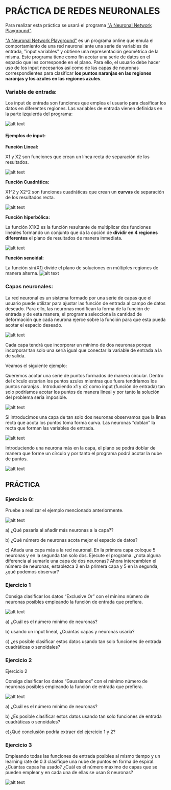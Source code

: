 # PRÁCTICA DE REDES NEURONALES

Para realizar esta práctica se usará el programa ["A Neuronal Network Playground"](http://playground.tensorflow.org/). 

["A Neuronal Network Playground"](http://playground.tensorflow.org/) es un programa online que emula el comportamiento de una red neuronal ante una serie de variables de entrada, "input variables" y obtiene una representación geométrica de la misma. Este programa tiene como fin acotar una serie de datos en el espacio que les corresponde en el plano. Para ello, el usuario debe hacer uso de los input necesarios así como de las capas de neuronas correspondientes para clasificar **los puntos naranjas en las regiones naranjas y los azules en las regiones azules**.

### Variable de entrada:

Los input de entrada son funciones que emplea el usuario para clasificar los datos en diferentes regiones. Las variables de entrada vienen definidas en la parte izquierda del programa: 

![alt text](Programa.PNG)


#### Ejemplos de input:

**Función Lineal:**

X1 y X2 son funciones que crean un línea recta de separación de los resultados.

![alt text](X1.PNG)

**Función Cuadrática:**

X1^2 y X2^2 son funciones cuadráticas que crean un **curvas** de separación de los resultados recta.

![alt text](X1^2.PNG)

**Función hiperbólica:**

La función X1X2 es la función resultante de multiplicar dos funciones lineales formando un conjunto que da la opción de **dividir en 4 regiones diferentes** el plano de resultados de manera inmediata.

![alt text](https://github.com/Pauandalt/TFG/blob/master/X1X2%20plot.PNG)

**Función senoidal:**

La función sin(X1) divide el plano de soluciones en múltiples regiones de manera alterna.
![alt text](https://github.com/Pauandalt/TFG/blob/master/sinX1.PNG)

### Capas neuronales:

La red neuronal es un sistema formado por una serie de capas que el usuario puede utilizar para ajustar las función de entrada al campo de datos deseado. Para ello, las neuronas modifican la forma de la función de entrada y de esta manera, el programa selecciona la cantidad de deformación que cada neurona ejerce sobre la función para que esta pueda acotar el espacio deseado.

![alt text](https://github.com/Pauandalt/TFG/blob/master/Captura.PNG)

 Cada capa tendrá que incorporar un mínimo de dos neuronas porque incorporar tan solo una sería igual que conectar la variable de entrada a la de salida.

Veamos el siguiente ejemplo:

Queremos acotar una serie de puntos formados de manera circular. Dentro del círculo estarían los puntos azules mientras que fuera tendríamos los puntos naranjas . Introduciendo x1 y x2 como input (función de entrada) tan solo podríamos acotar los puntos de manera lineal y por tanto la solución del problema sería imposible. 

![alt text](https://github.com/Pauandalt/TFG/blob/master/ejemplo%201.PNG)

Si introducimos una capa de tan solo dos neuronas observamos que la línea recta que acota los puntos toma forma curva. Las neuronas “doblan” la recta que forman las variables de entrada.

![alt text](https://github.com/Pauandalt/TFG/blob/master/ejemplo%202.PNG)

Introduciendo una neurona más en la capa, el plano se podrá doblar de manera que forme un círculo y por tanto el programa podrá acotar la nube de puntos.

![alt text](https://github.com/Pauandalt/TFG/blob/master/ejemplo%203.PNG)

## PRÁCTICA

### Ejercicio 0:
Pruebe a realizar el ejemplo mencionado anteriormente.

![alt text](https://github.com/Pauandalt/TFG/blob/master/ejercicio%200.PNG)

  a)	¿Qué pasaría al añadir más neuronas a la capa??
  
  b)	¿Qué número de neuronas acota mejor el espacio de datos?
  
  c)	Añada una capa más a la red neuronal. En la primera capa coloque 5 neuronas y en la segunda tan solo dos. Ejecute el programa. ¿nota alguna diferencia al sumarle una capa de dos neuronas?
  Ahora intercambien el número de neuronas, establezca 2 en la primera capa y 5 en la segunda, ¿qué podemos observar? 

### Ejercicio 1

Consiga clasificar los datos “Exclusive Or” con el mínimo número de neuronas posibles empleando la función de entrada que prefiera.

![alt text](https://github.com/Pauandalt/TFG/blob/master/ejercicio%201.PNG)

a) ¿Cuál es el número mínimo de neuronas?

b) usando un input lineal, ¿Cuántas capas y neuronas usaría?

c) ¿es posible clasificar estos datos usando tan solo funciones de entrada cuadráticas o senoidales?

### Ejercicio 2

Ejercicio 2

Consiga clasificar los datos “Gaussianos” con el mínimo número de neuronas posibles empleando la función de entrada que prefiera.

![alt text](https://github.com/Pauandalt/TFG/blob/master/ejercicio%202.PNG)

a) ¿Cuál es el número mínimo de neuronas?

b) ¿Es posible clasificar estos datos usando tan solo funciones de entrada cuadráticas o senoidales?

c)¿Qué conclusión podría extraer del ejercicio 1 y 2?


### Ejercicio 3

Empleando todas las funciones de entrada posibles al mismo tiempo y un learning rate de 0.3 clasifique una nube de puntos en forma de espiral. ¿Cuántas capas ha usado? ¿Cuál es el número máximo de capas que se pueden emplear y en cada una de ellas se usan 8 neuronas?

![alt text](https://github.com/Pauandalt/TFG/blob/master/ejercicio%203.PNG)
